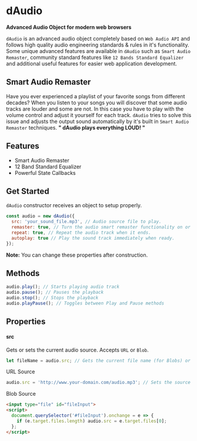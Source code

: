 # dAudio
**Advanced Audio Object for modern web browsers**

`dAudio` is an advanced audio object completely based on `Web Audio API` and follows high quality audio engineering standards & rules in it's functionality. Some unique advanced features are available in `dAudio` such as `Smart Audio Remaster`, community standard features like `12 Bands Standard Equalizer` and additional useful features for easier web application development.

## Smart Audio Remaster
Have you ever experienced a playlist of your favorite songs from different decades? When you listen to your songs you will discover that some audio tracks are louder and some are not. In this case you have to play with the volume control and adjust it yourself for each track. `dAudio` tries to solve this issue and adjusts the output sound automatically by it's built in `Smart Audio Remaster` techniques. **" dAudio plays everything LOUD! "**

## Features
* Smart Audio Remaster
* 12 Band Standard Equalizer
* Powerful State Callbacks

## Get Started
`dAudio` constructor receives an object to setup properly.
```javascript
const audio = new dAudio({
  src: 'your_sound_file.mp3', // Audio source file to play.
  remaster: true, // Turn the audio smart remaster functionality on or off.
  repeat: true, // Repeat the audio track when it ends.
  autoplay: true // Play the sound track immediately when ready.
});
```
**Note:** You can change these properties after construction.

## Methods
```javascript
audio.play(); // Starts playing audio track
audio.pause(); // Pauses the playback
audio.stop(); // Stops the playback
audio.playPause(); // Toggles between Play and Pause methods
```

## Properties
#### src
Gets or sets the current audio source. Accepts `URL` or `Blob`.
```javascript
let fileName = audio.src; // Gets the current file name (for Blobs) or URL
```
URL Source
```javascript
audio.src = 'http://www.your-domain.com/audio.mp3'; // Sets the source from URL
```
Blob Source
```html
<input type="file" id="fileInput">
<script>
  document.querySelector('#fileInput').onchange = e => {
    if (e.target.files.length) audio.src = e.target.files[0];
  };
</script>
```